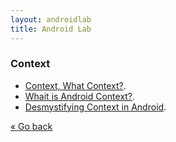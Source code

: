 ```yaml
---
layout: androidlab
title: Android Lab
---
```


### Context

  * [Context, What Context?](http://www.doubleencore.com/2013/06/context/).
  * [Whait is Android Context?](http://blog.eilfa.com/what-is-android-context/).
  * [Desmystifying Context in Android](http://www.levinotik.com/2011/10/12/demystifying-context-in-android/).

[&laquo; Go back](./)